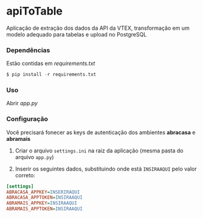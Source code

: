 # apiToTable
Aplicação de extração dos dados da API da VTEX, transformação em um modelo adequado para tabelas e upload no PostgreSQL

### Dependências

Estão contidas em _requirements.txt_

```python
$ pip install -r requirements.txt
```

### Uso

Abrir _app.py_

### Configuração

Você precisará fonecer as keys de autenticação dos ambientes **abracasa** e **abramais**

1. Criar o arquivo `settings.ini` na raiz da aplicação (mesma pasta do arquivo `app.py`)

2. Inserir os seguintes dados, substituindo onde está `INSIRAAQUI` pelo valor correto:

```ini
[settings]
ABRACASA_APPKEY=INSERIRAQUI
ABRACASA_APPTOKEN=INSIRAAQUI
ABRAMAIS_APPKEY=INSIRAAQUI
ABRAMAIS_APPTOKEN=INSIRAAQUI
```
